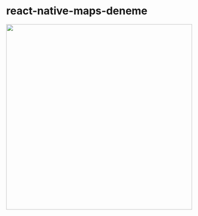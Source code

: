 # react-native-maps-deneme

<img src="https://user-images.githubusercontent.com/43764640/140526293-04a2c45f-20b9-422a-a2c9-6e616a28e746.png" height="500" />
